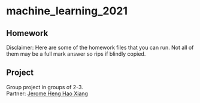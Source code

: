 # machine_learning_2021

## Homework
Disclaimer: Here are some of the homework files that you can run. Not all of them may be a full mark answer so rips if blindly copied.

## Project
Group project in groups of 2-3. <br/>
Partner: [Jerome Heng Hao Xiang](https://github.com/kraftedcheese)
